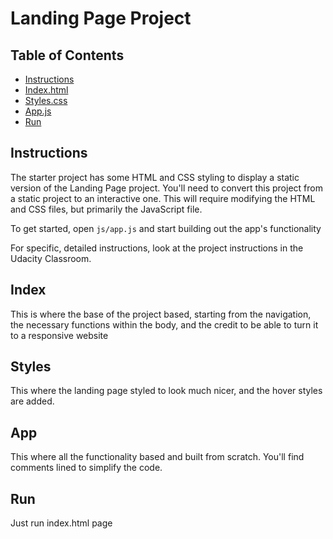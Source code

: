 # Landing Page Project

## Table of Contents

* [Instructions](#instructions)
* [Index.html](#index)
* [Styles.css](#style)
* [App.js](#app)
* [Run](#run)

## Instructions

The starter project has some HTML and CSS styling to display a static version of the Landing Page project. You'll need to convert this project from a static project to an interactive one. This will require modifying the HTML and CSS files, but primarily the JavaScript file.

To get started, open `js/app.js` and start building out the app's functionality

For specific, detailed instructions, look at the project instructions in the Udacity Classroom.

## Index

This is where the base of the project based, starting from the navigation, the necessary functions within the body, and the credit to be able to turn it to a responsive website 

## Styles

This where the landing page styled to look much nicer, and the hover styles are added.

## App

This where all the functionality based and built from scratch. You'll find comments lined to simplify the code.

## Run

Just run index.html page